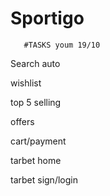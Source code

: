 # Sportigo
       #TASKS youm 19/10
Search auto

wishlist

top 5 selling

offers

cart/payment

tarbet home

tarbet sign/login
